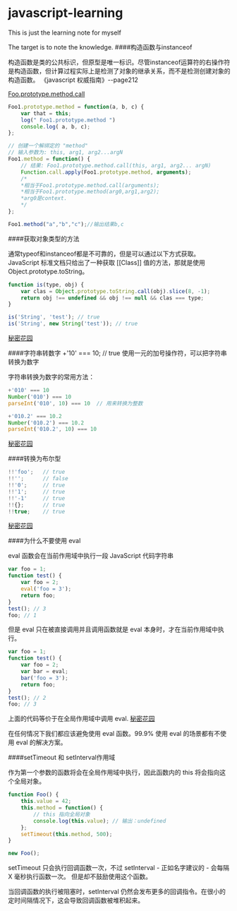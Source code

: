 # javascript-learning
This is just the learning note for myself

The target is to note the knowledge.
####构造函数与instanceof

构造函数是类的公共标识，但原型是唯一标识。尽管instanceof运算符的右操作符是构造函数，但计算过程实际上是检测了对象的继承关系，而不是检测创建对象的构造函数。
《javascript 权威指南》--page212
</br>

[Foo.prototype.method.call](https://segmentfault.com/q/1010000005778821)

```javascript
Foo1.prototype.method = function(a, b, c) {
   	var that = this;
   	log(" Foo1.prototype.method ")
    console.log( a, b, c);
};

// 创建一个解绑定的 "method"
// 输入参数为: this, arg1, arg2...argN
Foo1.method = function() {
    // 结果: Foo1.prototype.method.call(this, arg1, arg2... argN)
    Function.call.apply(Foo1.prototype.method, arguments);
    /*
    *相当于Foo1.prototype.method.call(arguments);
    *相当于Foo1.prototype.method(arg0,arg1,arg2);
    *arg0是context.
    */
};

Foo1.method("a","b","c");//输出结果b,c
```
####获取对象类型的方法

通常typeof和instanceof都是不可靠的，但是可以通过以下方式获取。
JavaScript 标准文档只给出了一种获取 [[Class]] 值的方法，那就是使用 Object.prototype.toString。
```javascript
function is(type, obj) {
    var clas = Object.prototype.toString.call(obj).slice(8, -1);
    return obj !== undefined && obj !== null && clas === type;
}

is('String', 'test'); // true
is('String', new String('test')); // true

```

[秘密花园](http://bonsaiden.github.io/JavaScript-Garden/zh/)

####字符串转数字
+'10' === 10; // true
使用一元的加号操作符，可以把字符串转换为数字

字符串转换为数字的常用方法：
```javascript
+'010' === 10
Number('010') === 10
parseInt('010', 10) === 10  // 用来转换为整数

+'010.2' === 10.2
Number('010.2') === 10.2
parseInt('010.2', 10) === 10
```

[秘密花园](http://bonsaiden.github.io/JavaScript-Garden/zh/)

####转换为布尔型
```javascript
!!'foo';   // true
!!'';      // false
!!'0';     // true
!!'1';     // true
!!'-1'     // true
!!{};      // true
!!true;    // true
```
[秘密花园](http://bonsaiden.github.io/JavaScript-Garden/zh/)


####为什么不要使用 eval

eval 函数会在当前作用域中执行一段 JavaScript 代码字符串

```javascript
var foo = 1;
function test() {
    var foo = 2;
    eval('foo = 3');
    return foo;
}
test(); // 3
foo; // 1
```
但是 eval 只在被直接调用并且调用函数就是 eval 本身时，才在当前作用域中执行。

```javascript
var foo = 1;
function test() {
    var foo = 2;
    var bar = eval;
    bar('foo = 3');
    return foo;
}
test(); // 2
foo; // 3
```
上面的代码等价于在全局作用域中调用 eval.
[秘密花园](http://bonsaiden.github.io/JavaScript-Garden/zh/)

在任何情况下我们都应该避免使用 eval 函数。99.9% 使用 eval 的场景都有不使用 eval 的解决方案。

####setTimeout 和 setInterval作用域

作为第一个参数的函数将会在全局作用域中执行，因此函数内的 this 将会指向这个全局对象。
```javascript
function Foo() {
    this.value = 42;
    this.method = function() {
        // this 指向全局对象
        console.log(this.value); // 输出：undefined
    };
    setTimeout(this.method, 500);
}

new Foo();
```

setTimeout 只会执行回调函数一次，不过 setInterval - 正如名字建议的 - 会每隔 X 毫秒执行函数一次。 但是却不鼓励使用这个函数。

当回调函数的执行被阻塞时，setInterval 仍然会发布更多的回调指令。在很小的定时间隔情况下，这会导致回调函数被堆积起来。
